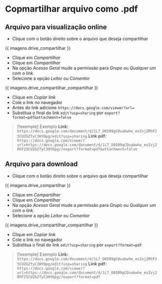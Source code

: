 # Copmartilhar arquivo como .pdf

## Arquivo para visualização online
- Clique com o botão direito sobre o arquivo que deseja compartilhar

{{ imagens.drive_compartilhar }}

- Clique em _Compartilhar_
- Clique em _Compartilhar_
- Na opção _Acesso Geral_ mude a permissão para *Grupo* ou *Qualquer um com o link*.
- Selecione a opção _Leitor_ ou _Comentor_

{{ imagens.drive_compartilhar_compartilhar }}

- Clique em _Copiar link_
- Cole o link no navegador
- Antes do link adicione `https://docs.google.com/viewer?url=`
- Substitua o final do link `edit?usp=sharing` por `export?format=pdf&attachment=false`

> [!exemple] Exemplo
> **Link:** `https://docs.google.com/document/d/1L7_O0I09gCOvabwhe_esZvj2RhF25CUZGZfyC3HYOpg/edit?usp=sharing`
> **Link pdf:** `https://docs.google.com/viewer?url=https://docs.google.com/document/d/1L7_O0I09gCOvabwhe_esZvj2RhF25CUZGZfyC3HYOpg//export?format=pdf&attachment=false`

## Arquivo para download
- Clique com o botão direito sobre o arquivo que deseja compartilhar

{{ imagens.drive_compartilhar }}

- Clique em _Compartilhar_
- Clique em _Compartilhar_
- Na opção _Acesso Geral_ mude a permissão para *Grupo* ou *Qualquer um com o link*.
- Selecione a opção _Leitor_ ou _Comentor_

{{ imagens.drive_compartilhar_compartilhar }}

- Clique em _Copiar link_
- Cole o link no navegador
- Substitua o final do link `edit?usp=sharing` por `export?format=pdf`

> [!exemple] Exemplo
> **Link:** `https://docs.google.com/document/d/1L7_O0I09gCOvabwhe_esZvj2RhF25CUZGZfyC3HYOpg/edit?usp=sharing`
> **Link pdf:** `https://docs.google.com/viewer?url=https://docs.google.com/document/d/1L7_O0I09gCOvabwhe_esZvj2RhF25CUZGZfyC3HYOpg//export?format=pdf`
